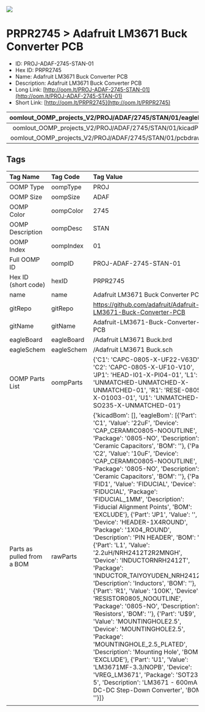 


  
![][im]
# PRPR2745 > Adafruit LM3671 Buck Converter PCB

- ID: PROJ-ADAF-2745-STAN-01
- Hex ID: PRPR2745
- Name: Adafruit LM3671 Buck Converter PCB
- Description: Adafruit LM3671 Buck Converter PCB
- Long Link: [http://oom.lt/PROJ-ADAF-2745-STAN-01](http://oom.lt/PROJ-ADAF-2745-STAN-01)
- Short Link: [http://oom.lt/PRPR2745](http://oom.lt/PRPR2745)
  

|oomlout_OOMP_projects_V2/PROJ/ADAF/2745/STAN/01/eagleImage.png|oomlout_OOMP_projects_V2/PROJ/ADAF/2745/STAN/01/eagleSchemImage.png|oomlout_OOMP_projects_V2/PROJ/ADAF/2745/STAN/01/kicadPcb3dFront.png|oomlout_OOMP_projects_V2/PROJ/ADAF/2745/STAN/01/kicadPcb3dBack.png|
| :---: | :---: | :---: | :---: |
|oomlout_OOMP_projects_V2/PROJ/ADAF/2745/STAN/01/kicadPcb3d.png|oomlout_OOMP_projects_V2/PROJ/ADAF/2745/STAN/01/bomBack.png|oomlout_OOMP_projects_V2/PROJ/ADAF/2745/STAN/01/bomFront.png|oomlout_OOMP_projects_V2/PROJ/ADAF/2745/STAN/01/pcbdraw.svg|
|oomlout_OOMP_projects_V2/PROJ/ADAF/2745/STAN/01/pcbdrawBack.svg||||

## Tags
  

|Tag Name|Tag Code|Tag Value|
| :--- | :--- | :--- |
|OOMP Type|oompType|PROJ|
|OOMP Size|oompSize|ADAF|
|OOMP Color|oompColor|2745|
|OOMP Description|oompDesc|STAN|
|OOMP Index|oompIndex|01|
|Full OOMP ID|oompID|PROJ-ADAF-2745-STAN-01|
|Hex ID (short code)|hexID|PRPR2745|
|name|name|Adafruit LM3671 Buck Converter PCB|
|gitRepo|gitRepo|https://github.com/adafruit/Adafruit-LM3671-Buck-Converter-PCB|
|gitName|gitName|Adafruit-LM3671-Buck-Converter-PCB|
|eagleBoard|eagleBoard|/Adafruit LM3671 Buck.brd|
|eagleSchem|eagleSchem|/Adafruit LM3671 Buck.sch|
|OOMP Parts List|oompParts|{'C1': 'CAPC-0805-X-UF22-V63D', 'C2': 'CAPC-0805-X-UF10-V10', 'JP1': 'HEAD-I01-X-PI04-01', 'L1': 'UNMATCHED-UNMATCHED-X-UNMATCHED-01', 'R1': 'RESE-0805-X-O1003-01', 'U1': 'UNMATCHED-SO235-X-UNMATCHED-01'}|
|Parts as pulled from a BOM|rawParts|{'kicadBom': [], 'eagleBom': [{'Part': 'C1', 'Value': '22uF', 'Device': 'CAP_CERAMIC0805-NOOUTLINE', 'Package': '0805-NO', 'Description': 'Ceramic Capacitors', 'BOM': ''}, {'Part': 'C2', 'Value': '10uF', 'Device': 'CAP_CERAMIC0805-NOOUTLINE', 'Package': '0805-NO', 'Description': 'Ceramic Capacitors', 'BOM': ''}, {'Part': 'FID1', 'Value': 'FIDUCIAL', 'Device': 'FIDUCIAL', 'Package': 'FIDUCIAL_1MM', 'Description': 'Fiducial Alignment Points', 'BOM': 'EXCLUDE'}, {'Part': 'JP1', 'Value': '', 'Device': 'HEADER-1X4ROUND', 'Package': '1X04_ROUND', 'Description': 'PIN HEADER', 'BOM': ''}, {'Part': 'L1', 'Value': '2.2uH/NRH2412T2R2MNGH', 'Device': 'INDUCTORNRH2412T', 'Package': 'INDUCTOR_TAIYOYUDEN_NRH2412T', 'Description': 'Inductors', 'BOM': ''}, {'Part': 'R1', 'Value': '100K', 'Device': 'RESISTOR0805_NOOUTLINE', 'Package': '0805-NO', 'Description': 'Resistors', 'BOM': ''}, {'Part': 'U$9', 'Value': 'MOUNTINGHOLE2.5', 'Device': 'MOUNTINGHOLE2.5', 'Package': 'MOUNTINGHOLE_2.5_PLATED', 'Description': 'Mounting Hole', 'BOM': 'EXCLUDE'}, {'Part': 'U1', 'Value': 'LM3671MF-3.3/NOPB', 'Device': 'VREG_LM3671', 'Package': 'SOT23-5', 'Description': 'LM3671 - 600mA DC-DC Step-Down Converter', 'BOM': ''}]}|
||||



[im]: PROJ/ADAF/2745/STAN/01/kicadPcb3d_450.png
